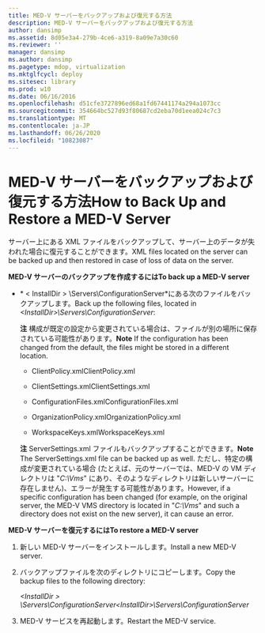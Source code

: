 ```yaml
---
title: MED-V サーバーをバックアップおよび復元する方法
description: MED-V サーバーをバックアップおよび復元する方法
author: dansimp
ms.assetid: 8d05e3a4-279b-4ce6-a319-8a09e7a30c60
ms.reviewer: ''
manager: dansimp
ms.author: dansimp
ms.pagetype: mdop, virtualization
ms.mktglfcycl: deploy
ms.sitesec: library
ms.prod: w10
ms.date: 06/16/2016
ms.openlocfilehash: d51cfe3727896ed68a1fd67441174a294a1073cc
ms.sourcegitcommit: 354664bc527d93f80687cd2eba70d1eea024c7c3
ms.translationtype: MT
ms.contentlocale: ja-JP
ms.lasthandoff: 06/26/2020
ms.locfileid: "10823087"
---
```

# <span data-ttu-id="a5fc3-103">MED-V サーバーをバックアップおよび復元する方法</span><span class="sxs-lookup"><span data-stu-id="a5fc3-103">How to Back Up and Restore a MED-V Server</span></span>


<span data-ttu-id="a5fc3-104">サーバー上にある XML ファイルをバックアップして、サーバー上のデータが失われた場合に復元することができます。</span><span class="sxs-lookup"><span data-stu-id="a5fc3-104">XML files located on the server can be backed up and then restored in case of loss of data on the server.</span></span>

**<span data-ttu-id="a5fc3-105">MED-V サーバーのバックアップを作成するには</span><span class="sxs-lookup"><span data-stu-id="a5fc3-105">To back up a MED-V server</span></span>**

-   <span data-ttu-id="a5fc3-106">\* &lt; InstallDir &gt; \\Servers\\ConfigurationServer\*にある次のファイルをバックアップします。</span><span class="sxs-lookup"><span data-stu-id="a5fc3-106">Back up the following files, located in *&lt;InstallDir&gt;\\Servers\\ConfigurationServer*:</span></span>

    <span data-ttu-id="a5fc3-107">**注** 構成が既定の設定から変更されている場合は、ファイルが別の場所に保存されている可能性があります。</span><span class="sxs-lookup"><span data-stu-id="a5fc3-107">**Note** If the configuration has been changed from the default, the files might be stored in a different location.</span></span>

     

    -   <span data-ttu-id="a5fc3-108">ClientPolicy.xml</span><span class="sxs-lookup"><span data-stu-id="a5fc3-108">ClientPolicy.xml</span></span>

    -   <span data-ttu-id="a5fc3-109">ClientSettings.xml</span><span class="sxs-lookup"><span data-stu-id="a5fc3-109">ClientSettings.xml</span></span>

    -   <span data-ttu-id="a5fc3-110">ConfigurationFiles.xml</span><span class="sxs-lookup"><span data-stu-id="a5fc3-110">ConfigurationFiles.xml</span></span>

    -   <span data-ttu-id="a5fc3-111">OrganizationPolicy.xml</span><span class="sxs-lookup"><span data-stu-id="a5fc3-111">OrganizationPolicy.xml</span></span>

    -   <span data-ttu-id="a5fc3-112">WorkspaceKeys.xml</span><span class="sxs-lookup"><span data-stu-id="a5fc3-112">WorkspaceKeys.xml</span></span>

    <span data-ttu-id="a5fc3-113">**注** ServerSettings.xml ファイルもバックアップすることができます。</span><span class="sxs-lookup"><span data-stu-id="a5fc3-113">**Note** The ServerSettings.xml file can be backed up as well.</span></span> <span data-ttu-id="a5fc3-114">ただし、特定の構成が変更されている場合 (たとえば、元のサーバーでは、MED-V の VM ディレクトリは "*C:\\Vms*" にあり、そのようなディレクトリは新しいサーバーに存在しません)、エラーが発生する可能性があります。</span><span class="sxs-lookup"><span data-stu-id="a5fc3-114">However, if a specific configuration has been changed (for example, on the original server, the MED-V VMS directory is located in "*C:\\Vms*" and such a directory does not exist on the new server), it can cause an error.</span></span>

     

**<span data-ttu-id="a5fc3-115">MED-V サーバーを復元するには</span><span class="sxs-lookup"><span data-stu-id="a5fc3-115">To restore a MED-V server</span></span>**

1.  <span data-ttu-id="a5fc3-116">新しい MED-V サーバーをインストールします。</span><span class="sxs-lookup"><span data-stu-id="a5fc3-116">Install a new MED-V server.</span></span>

2.  <span data-ttu-id="a5fc3-117">バックアップファイルを次のディレクトリにコピーします。</span><span class="sxs-lookup"><span data-stu-id="a5fc3-117">Copy the backup files to the following directory:</span></span>

    *<span data-ttu-id="a5fc3-118">&lt;InstallDir &gt; \\Servers\\ConfigurationServer</span><span class="sxs-lookup"><span data-stu-id="a5fc3-118">&lt;InstallDir&gt;\\Servers\\ConfigurationServer</span></span>*

3.  <span data-ttu-id="a5fc3-119">MED-V サービスを再起動します。</span><span class="sxs-lookup"><span data-stu-id="a5fc3-119">Restart the MED-V service.</span></span>

 

 





